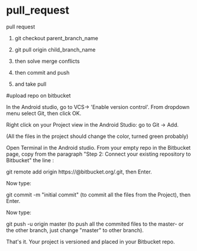 # pull_request
pull request 

1. git checkout parent_branch_name

2. git pull origin child_branch_name

3. then solve merge conflicts

4. then commit and push

5. and take pull

#upload repo on bitbucket

In the Android studio, go to VCS-> 'Enable version control'.
From dropdown menu select Git, then click OK.

Right click on your Project view in the Android Studio:
go to Git -> Add.

(All the files in the project should change the color, turned green probably)

Open Terminal in the Android studio.
From your empty repo in the Bitbucket page, copy from the paragraph "Step 2: Connect your existing repository to Bitbucket" the line :

git remote add origin https://<user>@bitbucket.org/<path>.git, then Enter.

Now type:

git commit -m "initial commit" (to commit all the files from the Project), then Enter.

Now type:

git push -u origin master (to push all the commited files to the master- or the other branch, just change "master" to other branch).

That's it. Your project is versioned and placed in your Bitbucket repo.
